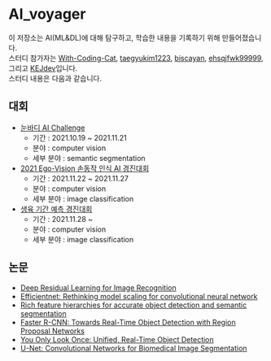 # AI_voyager
이 저장소는 AI(ML&DL)에 대해 탐구하고, 학습한 내용을 기록하기 위해 만들어졌습니다.  
스터디 참가자는 [With-Coding-Cat](https://github.com/With-Coding-Cat), [taegyukim1223](https://github.com/taegyukim1223), [biscayan](https://github.com/biscayan), [ehsqjfwk99999](https://github.com/ehsqjfwk99999), 그리고 [KEJdev](https://github.com/KEJdev)입니다.  
스터디 내용은 다음과 같습니다.  
## 대회
- [눈바디 AI Challenge](https://aiheroes2021oct.oopy.io/)
    - 기간 : 2021.10.19 ~ 2021.11.21
    - 분야 : computer vision
    - 세부 분야 : semantic segmentation
- [2021 Ego-Vision 손동작 인식 AI 경진대회](https://dacon.io/competitions/official/235805/overview/description)
    - 기간 : 2021.11.22 ~ 2021.11.27
    - 분야 : computer vision
    - 세부 분야 : image classification
- [생육 기간 예측 경진대회](https://dacon.io/competitions/official/235851/overview/description)
    - 기간 : 2021.11.28 ~ 
    - 분야 : computer vision
    - 세부 분야 : image classification
## 논문
- [Deep Residual Learning for Image Recognition](https://cs.colby.edu/courses/S16/cs365/papers/he-deepLearningOR-CVPR15.pdf)
- [Efficientnet: Rethinking model scaling for convolutional neural network](https://arxiv.org/pdf/1905.11946.pdf)
- [Rich feature hierarchies for accurate object detection and semantic segmentation](https://arxiv.org/abs/1311.2524)
- [Faster R-CNN: Towards Real-Time Object Detection with Region Proposal Networks](https://proceedings.neurips.cc/paper/2015/file/14bfa6bb14875e45bba028a21ed38046-Paper.pdf)
- [You Only Look Once: Unified, Real-Time Object Detection](https://arxiv.org/abs/1506.02640)
- [U-Net: Convolutional Networks for Biomedical Image Segmentation](https://arxiv.org/abs/1505.04597)